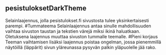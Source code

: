 ## pesistuloksetDarkTheme
Selainlaajennus, jolla pesistulokset.fi sivustosta tulee yksinkertaisesti parempi.
#Tummateema
Selainlaajennus antaa sinulle mahdollisuuden vaihtaa sivuston taustan ja tekstien värejä miksi ikinä haluatkaan.
Oletuksena laajennus muuttaa sivuston tummalle teemalle.
#Pieni korjaus
Teeman vaihtamisen lisäksi laajennus poistaa ongelman, jossa pienemmillä näytöillä (läppärit) sivun yläreunassa pysyvän palkin yläpuolelle jää rako.
